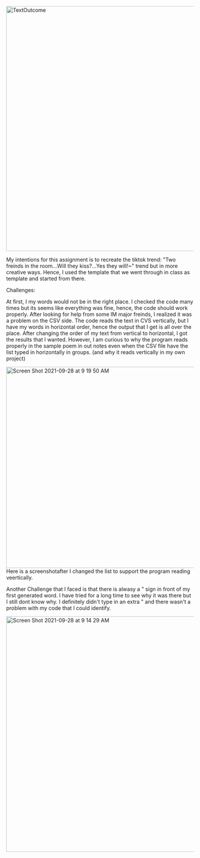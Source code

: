 
<img width="659" alt="TextOutcome" src="https://user-images.githubusercontent.com/89835270/134820364-b6b2def9-e7a7-46ec-bc1f-e24374fcab1a.png">

My intentions for this assignment is to recreate the tiktok trend: "Two freinds in the room...Will they kiss?...Yes they will!~" trend but in more creative ways. Hence, I used the template that we went through in class as template and started from there.


Challenges: 

At first, I my words would not be in the right place. I checked the code many times but its seems like everything was fine, hence, the code should work properly. After looking for help from some IM major freinds, I realized it was a problem on the CSV side. The code reads the text in CVS vertically, but I have my words in horizontal order, hence the output that I get is all over the place. After changing the order of my text from vertical to horizontal, I got the results that I wanted. However, I am curious to why the program reads properly in the sample poem in out notes even when the CSV file have the list typed in horizontally in groups. (and why it reads vertically in my own project) 

<img width="541" alt="Screen Shot 2021-09-28 at 9 19 50 AM" src="https://user-images.githubusercontent.com/89835270/135027689-fa20717f-d844-421e-ac88-87c1c95b4cde.png">
Here is a screenshotafter I changed the list to support the program reading veertically.

Another Challenge that I faced is that there is alwasy a " sign in front of my first generated word. I have tried for a long time to see why it was there but I still dont know why. I definitely didn't type in an extra " and there wasn't a problem with my code that I could identify.

<img width="633" alt="Screen Shot 2021-09-28 at 9 14 29 AM" src="https://user-images.githubusercontent.com/89835270/135027194-047d838f-125d-45e8-8881-a9feb104602e.png">


